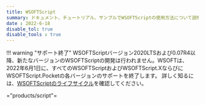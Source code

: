 ```yaml
---
title: WSOFTScript
summary: ドキュメント、チュートリアル、サンプルでWSOFTScriptの使用方法について説明します。ユーザー、開発者、管理者向けの情報が含まれます。
date : 2022-6-18
disable_tol: true
disable_tools : true
---
```


!!! warning "サポート終了"
    WSOFTScriptバージョン2020LTSおよび0.07R4以降、新たなバージョンのWSOFTScriptの開発は行われません。WSOFTは、2022年6月1日に、すべてのWSOFTScriptおよびWSOFTScript.XならびにWSOFTScript.Pocketの各バージョンのサポートを終了します。
    詳しく知るには、[WSOFTScriptのライフサイクル](./lifecycle.md)を確認してください。

="products/script"=